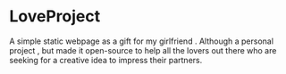 # LoveProject
A simple static webpage as a gift for my girlfriend . Although a personal project , but made it open-source to help all the lovers out there who are seeking for a creative idea to impress their partners.

